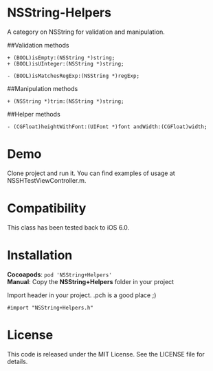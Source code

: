 NSString-Helpers
================

A category on NSString for validation and manipulation.

##Validation methods

```objc
+ (BOOL)isEmpty:(NSString *)string;
+ (BOOL)isUInteger:(NSString *)string;

- (BOOL)isMatchesRegExp:(NSString *)regExp;
```

##Manipulation methods

```objc
+ (NSString *)trim:(NSString *)string;
```

##Helper methods

```objc
- (CGFloat)heightWithFont:(UIFont *)font andWidth:(CGFloat)width;
```


Demo
====

Clone project and run it. You can find examples of usage at NSSHTestViewController.m.

Compatibility
=============

This class has been tested back to iOS 6.0.

Installation
============

__Cocoapods__: `pod 'NSString+Helpers'`<br />
__Manual__: Copy the __NSString+Helpers__ folder in your project<br />

Import header in your project. .pch is a good place ;)

    #import "NSString+Helpers.h"

License
=======

This code is released under the MIT License. See the LICENSE file for
details.
